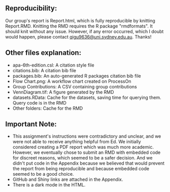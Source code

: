 ## Reproducibility:
Our group's report is Report.html, which is fully reproducible by knitting Report.RMD. Knitting the RMD requires the R package "rmdformats". It should knit without any issue. However, if any error occurred, which I doubt would happen, please contact qigu9636@uni.sydney.edu.au. Thanks!

## Other files explanation:
* apa-6th-edition.csl: 	A citation style file
* citations.bib: 		A citation bib file
* packages.bib:                        An auto-generated R packages citation bib file
* Flow Chart.png: 	                A workflow chart created on ProcessOn
* Group Contributions: 	A CSV containing group contributions
* VennDiagram.tif: 		A figure generated by the RMD
* datasets.RData: 		Cache for the datasets, saving time for querying them. Query code is in the RMD
* Other folders: 		Cache for the RMD

## Important Note:
* This assignment's instructions were contradictory and unclear, and we were not able to receive anything helpful from Ed. We initially considered creating a PDF report which was much more academic. However, we eventually chose to submit an RMD with embedded code for discreet reasons, which seemed to be a safer decision. And we didn't put code in the Appendix because we believed that would prevent the report from being reproducible and because embedded code seemed to be a good choice.
* GitHub and Shiny links are attached in the Appendix.
* There is a dark mode in the HTML.